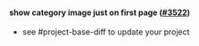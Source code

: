 #### show category image just on first page ([#3522](https://github.com/shopsys/shopsys/pull/3522))

-   see #project-base-diff to update your project
